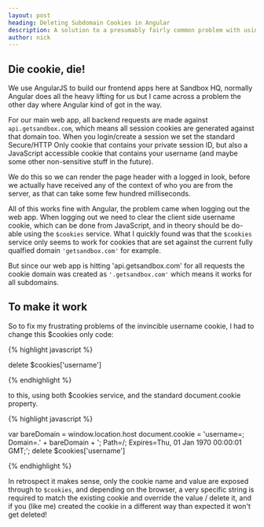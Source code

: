 ```yaml
---
layout: post
heading: Deleting Subdomain Cookies in Angular
description: A solution to a presumably fairly common problem with using the $cookies service to delete cookies on the client side in AngularJS
author: nick
---
```



Die cookie, die!
----------

We use AngularJS to build our frontend apps here at Sandbox HQ, normally Angular does all the heavy lifting for us but I came across a problem the other day where Angular kind of got in the way.

For our main web app, all backend requests are made against `api.getsandbox.com`, which means all session cookies are generated against that domain too. When you login/create a session we set the standard Secure/HTTP Only cookie that contains your private session ID, but also a JavaScript accessible cookie that contains your username (and maybe some other non-sensitive stuff in the future). 

We do this so we can render the page header with a logged in look, before we actually have received any of the context of who you are from the server, as that can take some few hundred milliseconds.

All of this works fine with Angular, the problem came when logging out the web app. When logging out we need to clear the client side username cookie, which can be done from JavaScript, and in theory should be do-able using the `$cookies` service. What I quickly found was that the `$cookies` service only seems to work for cookies that are set against the current fully qualfied domain `'getsandbox.com'` for example. 

But since our web app is hitting 'api.getsandbox.com' for all requests the cookie domain was created as `'.getsandbox.com'` which means it works for all subdomains.


To make it work
---------

So to fix my frustrating problems of the invincible username cookie, I had to change this $cookies only code:

{% highlight javascript %}

delete $cookies['username']

{% endhighlight %}

to this, using both $cookies service, and the standard document.cookie property.

{% highlight javascript %}

var bareDomain = window.location.host
document.cookie = 'username=; Domain=.' + bareDomain + '; Path=/; Expires=Thu, 01 Jan 1970 00:00:01 GMT;';
delete $cookies['username']

{% endhighlight %}

In retrospect it makes sense, only the cookie name and value are exposed through to `$cookies`, and depending on the browser, a very specific string is required to match the existing cookie and override the value / delete it, and if you (like me) created the cookie in a different way than expected it won't get deleted!